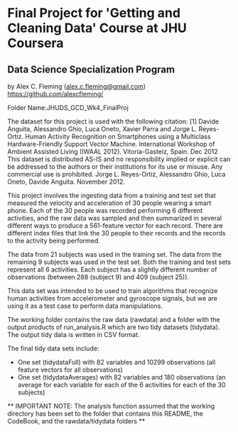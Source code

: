 # Final Project for 'Getting and Cleaning Data' Course at JHU Coursera
## Data Science Specialization Program

by Alex C. Fleming (alex.c.fleming@gmail.com)
<https://github.com/alexcfleming/>

Folder Name:JHUDS_GCD_Wk4_FinalProj

The dataset for this project is used with the following citation:
[1] Davide Anguita, Alessandro Ghio, Luca Oneto, Xavier Parra and Jorge L. Reyes-Ortiz. Human Activity Recognition on Smartphones using a Multiclass Hardware-Friendly Support Vector Machine. International Workshop of Ambient Assisted Living (IWAAL 2012). Vitoria-Gasteiz, Spain. Dec 2012
This dataset is distributed AS-IS and no responsibility implied or explicit can be addressed to the authors or their institutions for its use or misuse. Any commercial use is prohibited.
Jorge L. Reyes-Ortiz, Alessandro Ghio, Luca Oneto, Davide Anguita. November 2012.

This project involves the ingesting data from a training and test set that measured the velocity and acceleration of 30 people wearing a smart phone. Each of the 30 people was recorded performing 6 different activities, and the raw data was sampled and then summarized in several different ways to produce a 561-feature vector for each record. There are different index files that link the 30 people to their records and the records to the activity being performed. 

The data from 21 subjects was used in the training set. The data from the remaining 9 subjects was used in the test set. Both the training and test sets represent all 6 activities. Each subject has a slightly different number of observations (between 288 (subject 9) and 409 (subject 25)).

This data set was intended to be used to train algorithms that recognize human activities from accelerometer and gyroscope signals, but we are using it as a test case to perform data manipulations.

The working folder contains the raw data (rawdata) and a folder with the output products of run_analysis.R which are two tidy datasets (tidydata). The output tidy data is written in CSV format.

The final tidy data sets include:
* One set (tidydataFull) with 82 variables and 10299 observations (all feature vectors for all observations)
* One set (tidydataAverages) with 82 variables and 180 observations (an average for each variable for each of the 6 activities for each of the 30 subjects)

** IMPORTANT NOTE: The analysis function assumed that the working directory has been set to the folder that contains this README, the CodeBook, and the rawdata/tidydata folders **
